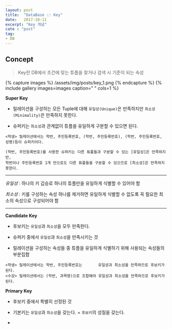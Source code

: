 ```yaml
---
layout: post
title:  "DataBase :: Key"
date:   2017-10-11
excerpt: "Key 개념"
cate : "post"
tag:
- DB
---
```


## Concept

> Key란 DB에서 조건에 맞는 튜플을 찾거나 검색 시 기준이 되는 속성


{% capture images %}
    /assets/img/posts/key_1.png
{% endcapture %}
{% include gallery images=images caption=" " cols=1 %}


**Super Key**

* 릴레이션을 구성하는 모든 Tuple에 대해 `유일성(Unique)`은 만족하지만 `최소성(Minimality)`은 만족하지 못한다.

* 슈퍼키는 `최소성`과 관계없이 튜플을 유일하게 구분할 수 있으면 된다.

```
<학생> 릴레이션에서는 학번, 주민등록번호, (학번, 주민등록번호), (학번, 주민등록번호, 성명)등이 슈퍼키이다.

(학번, 주민등록번호)를 사용한 슈퍼키는 다른 튜플들과 구분할 수 있는 [유일성]은 만족하지만, 
학번이나 주민등록번호 1개 만으로도 다른 튜플들을 구분할 수 있으므로 [최소성]은 만족하지 못한다.
```

---

*유일성* : 하나의 키 갑승로 하나의 튜플만을 유일하게 식별할 수 있어야 함

*최소성* : 키를 구성하는 속성 하나를 제거하면 유일하게 식별할 수 없도록 꼭 필요한 최소의 속성으로 구성되어야 함

---


**Candidate Key**

* 후보키는 `유일성`과 `최소성`을 모두 만족한다.

* 슈퍼키 중에서 `유일성`과 `최소성`을 만족시키는 것

* 릴레이션을 구성하는 속성들 중 튜플을 유일하게 식별하기 위해 사용되는 속성들의 부분집합


```
<학생> 릴레이션에서는 학번, 주민등록번호는       유일성과 최소성을 만족하므로 후보키가 된다.
<수강> 릴레이션에서는 (학번, 과목명)으로 조합해야 유일성과 최소성을 만족하므로 후보키가 된다.
```



**Primary Key**

* 후보키 중에서 특별히 선정된 것

* 기본키는 `유일성`과 `최소성`을 갖는다. = `후보키`의 성질을 갖는다.

*



